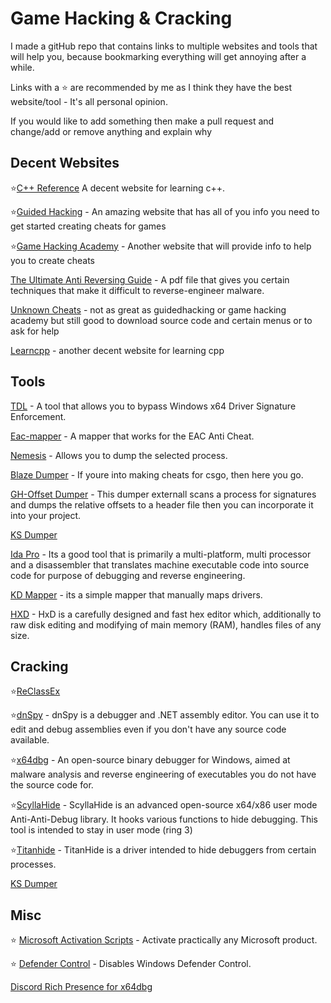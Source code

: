 # Game Hacking & Cracking

I made a gitHub repo that contains links to multiple websites and tools that will help you, because bookmarking everything will get annoying after a while.

Links with a ⭐ are recommended by me as I think they have the best website/tool - It's all personal opinion.

If you would like to add something then make a pull request and change/add or remove anything and explain why


## Decent Websites
⭐[C++ Reference](https://en.cppreference.com/w/)  A decent website for learning c++.

⭐[Guided Hacking](https://guidedhacking.com/) - An amazing website that has all of you info you need to get started creating cheats for games

⭐[Game Hacking Academy](https://gamehacking.academy/about) - Another website that will provide info to help you to create cheats

[The Ultimate Anti Reversing Guide](https://anti-reversing.com/Downloads/Anti-Reversing/The_Ultimate_Anti-Reversing_Reference.pdf) - A pdf file that gives you certain techniques that make it difficult to reverse-engineer malware.

[Unknown Cheats](https://www.unknowncheats.me/forum/index.php) - not as great as guidedhacking or game hacking academy but still good to download source code and certain menus or to ask for help

[Learncpp](https://www.learncpp.com/) - another decent website for learning cpp

## Tools
[TDL](https://github.com/hfiref0x/TDL) - A tool that allows you to bypass Windows x64 Driver Signature Enforcement.

[Eac-mapper](https://github.com/Compiled-Code/eac-mapper) - A mapper that works for the EAC Anti Cheat.

[Nemesis](https://github.com/not-matthias/Nemesis) - Allows you to dump the selected process.

[Blaze Dumper](https://github.com/Akandesh/blazedumper) - If youre into making cheats for csgo, then here you go.

[GH-Offset Dumper](https://github.com/guided-hacking/GH-Offset-Dumper) - This dumper externall scans a process for signatures and dumps the relative offsets to a header file then you can incorporate it into your project.

[KS Dumper](https://github.com/EquiFox/KsDumper) 

[Ida Pro](https://mega.nz/file/jMJgEDBJ#HXf7R9fRJ1a5jyKNB-GSW2uj-O5FMYadMVqIY4uD3Gs) - Its a good tool that is primarily a multi-platform, multi processor and a disassembler that translates machine executable code into source code for purpose of debugging and reverse engineering.

[KD Mapper](https://github.com/TheCruZ/kdmapper) - its a simple mapper that manually maps drivers.

[HXD](https://mh-nexus.de/en/hxd/) - HxD is a carefully designed and fast hex editor which, additionally to raw disk editing and modifying of main memory (RAM), handles files of any size.

## Cracking
⭐[ReClassEx](https://github.com/ajkhoury/ReClassEx)

⭐[dnSpy](https://github.com/dnSpy/dnSpy) - dnSpy is a debugger and .NET assembly editor. You can use it to edit and debug assemblies even if you don't have any source code available.

⭐[x64dbg](https://github.com/x64dbg/x64dbg) - An open-source binary debugger for Windows, aimed at malware analysis and reverse engineering of executables you do not have the source code for.

⭐[ScyllaHide](https://github.com/x64dbg/ScyllaHide) - ScyllaHide is an advanced open-source x64/x86 user mode Anti-Anti-Debug library. It hooks various functions to hide debugging. This tool is intended to stay in user mode (ring 3)

⭐[Titanhide](https://github.com/mrexodia/titanhide) - TitanHide is a driver intended to hide debuggers from certain processes.

[KS Dumper](https://github.com/EquiFox/KsDumper) 

## Misc
⭐ [Microsoft Activation Scripts](https://github.com/massgravel/Microsoft-Activation-Scripts) - Activate practically any Microsoft product.

⭐ [Defender Control](https://github.com/qtkite/defender-control) - Disables Windows Defender Control.

[Discord Rich Presence for x64dbg](https://github.com/EinTim23/Discord-rich-presence-for-x64dbg)

